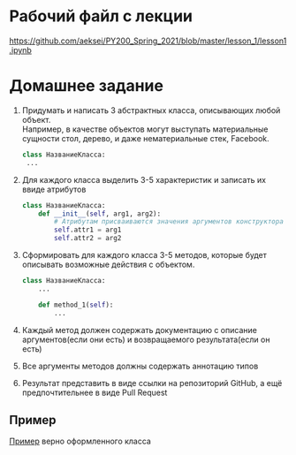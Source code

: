 # Рабочий файл с лекции
https://github.com/aeksei/PY200_Spring_2021/blob/master/lesson_1/lesson1.ipynb

# Домашнее задание

1. Придумать и написать 3 абстрактных класса, описывающих любой объект.  
    Например, в качестве объектов могут выступать материальные сущности стол, дерево, и даже нематериальные стек, Facebook.
    ```python
    class НазваниеКласса:
     ...
    ```
2. Для каждого класса выделить 3-5 характеристик и записать их ввиде атрибутов
    ```python
    class НазваниеКласса:
        def __init__(self, arg1, arg2):
            # Атрибутам присваиваются значения аргументов конструктора объекта
            self.attr1 = arg1
            self.attr2 = arg2
    ```
3. Сформировать для каждого класса 3-5 методов, которые будет описывать возможные действия с объектом.
    ```python
    class НазваниеКласса:
        ...
    
        def method_1(self):
            ...
    ```
   
4. Каждый метод должен содержать документацию с описание аргументов(если они есть) и возвращаемого результата(если он есть)
5. Все аргументы методов должны содержать аннотацию типов
6. Результат представить в виде ссылки на репозиторий GitHub, а ещё предпочтительнее в виде Pull Request

## Пример
[Пример](https://github.com/aeksei/PY200_Spring_2021/blob/master/lesson_1/oop.py) верно оформленного класса
